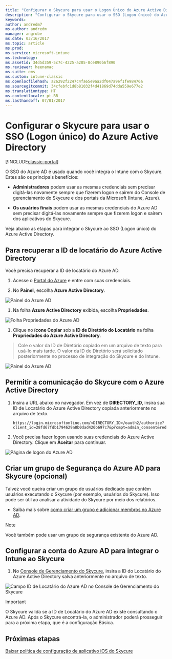 ```yaml
---
title: "Configurar o Skycure para usar o Logon Único do Azure Active Directory"
description: "Configurar o Skycure para usar o SSO (Logon único) do Azure Active Directory"
keywords: 
author: andredm7
ms.author: andredm
manager: angrobe
ms.date: 03/16/2017
ms.topic: article
ms.prod: 
ms.service: microsoft-intune
ms.technology: 
ms.assetid: 34d5d359-5c7c-4225-a205-8ce890b6f890
ms.reviewer: heenamac
ms.suite: ems
ms.custom: intune-classic
ms.openlocfilehash: a26292f2247c4fa65e9aa2df047a9ef1fe98476a
ms.sourcegitcommit: 34cfebfc1d8b81032f4d41869d74dda559e677e2
ms.translationtype: HT
ms.contentlocale: pt-BR
ms.lasthandoff: 07/01/2017
---
```

# <a name="configure-skycure-to-use-azure-active-directory-single-sign-on-sso"></a>Configurar o Skycure para usar o SSO (Logon único) do Azure Active Directory

[!INCLUDE[classic-portal](../includes/classic-portal.md)]

O SSO do Azure AD é usado quando você integra o Intune com o Skycure. Estes são os principais benefícios:

-   **Administradores** podem usar as mesmas credenciais sem precisar digitá-las novamente sempre que fizerem logon e saírem do Console de gerenciamento do Skycure e dos portais da Microsoft (Intune, Azure).

-   **Os usuários finais** podem usar as mesmas credenciais do Azure AD sem precisar digitá-las novamente sempre que fizerem logon e saírem dos aplicativos do Skycure.

Veja abaixo as etapas para integrar o Skycure ao SSO (Logon único) do Azure Active Directory.

## <a name="to-retrieve-the-azure-active-directory-tenant-id"></a>Para recuperar a ID de locatário do Azure Active Directory

Você precisa recuperar a ID de locatário do Azure AD.

1.  Acesse o [Portal do Azure](https://portal.azure.com/) e entre com suas credenciais.

2.  No **Painel,** escolha **Azure Active Directory**.

![Painel do Azure AD](../media/mtp/skycure-sso-1.png)

1.  Na folha **Azure Active Directory** exibida, escolha **Propriedades**.

![Folha Propriedades do Azure AD](../media/mtp/skycure-sso-2.png)

1.  Clique no **ícone Copiar** sob a **ID de Diretório do Locatário** na folha **Propriedades do Azure Active Directory**.

> Cole o valor da ID de Diretório copiado em um arquivo de texto para usá-lo mais tarde. O valor da ID de Diretório será solicitado posteriormente no processo de integração do Skycure e do Intune.

![Painel do Azure AD](../media/mtp/skycure-sso-3.png)

## <a name="allow-skycure-to-communicate-with-azure-active-directory"></a>Permitir a comunicação do Skycure com o Azure Active Directory

1.  Insira a URL abaixo no navegador. Em vez de **DIRECTORY_ID**, insira sua ID de Locatário do Azure Active Directory copiada anteriormente no arquivo de texto.

        https://login.microsoftonline.com/<DIRECTORY_ID>/oauth2/authorize?client_id=28fd67fdb1794629a8b0dad420b697c7&prompt=admin_consent&redirect_uri=https%3A%2F%2Fmc.skycure.com%2Fapi%2Fexternal%2Fmdm%2Faad_app_consent%2Fmanagement_callback&response_type=code

2.  Você precisa fazer logon usando suas credenciais do Azure Active Directory. Clique em **Aceitar** para continuar.

![Página de logon do Azure AD](../media/mtp/skycure-sso-4.png)

## <a name="create-an-azure-ad-security-group-for-skycure-optional"></a>Criar um grupo de Segurança do Azure AD para Skycure (opcional)

Talvez você queira criar um grupo de usuários dedicado que contêm usuários executando o Skycure (por exemplo, usuários do Skycure). Isso pode ser útil ao analisar a atividade do Skycure por meio dos relatórios.

-   Saiba mais sobre [como criar um grupo e adicionar membros no Azure AD](https://docs.microsoft.com/azure/active-directory/active-directory-groups-create-azure-portal).

> [!NOTE] 
> Você também pode usar um grupo de segurança existente do Azure AD.

## <a name="configure-the-azure-ad-account-to-integrate-intune-with-skycure"></a>Configurar a conta do Azure AD para integrar o Intune ao Skycure

1.  No [Console de Gerenciamento do Skycure](https://aad.skycure.com/), insira a ID do Locatário do Azure Active Directory salva anteriormente no arquivo de texto.

![Campo ID de Locatário do Azure AD no Console de Gerenciamento do Skycure](../media/mtp/skycure-sso-5.png)

> [!IMPORTANT] 
> O Skycure valida se a ID de Locatário do Azure AD existe consultando o Azure AD. Após o Skycure encontrá-la, o administrador poderá prosseguir para a próxima etapa, que é a configuração Básica.

## <a name="next-steps"></a>Próximas etapas

[Baixar política de configuração de aplicativo iOS do Skycure](/intune-classic/deploy-use/download-skycure-ios-app-configuration-policy)
